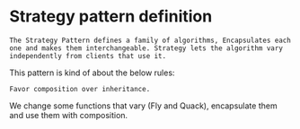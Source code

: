 # Strategy pattern definition

```The Strategy Pattern defines a family of algorithms, Encapsulates each one and makes them interchangeable. Strategy lets the algorithm vary independently from clients that use it.```

This pattern is kind of about the below rules:

`Favor composition over inheritance.`

We change some functions that vary (Fly and Quack), encapsulate them and use them with composition.